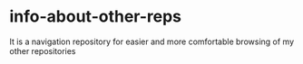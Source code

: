 # info-about-other-reps
It is a navigation repository for easier and more comfortable browsing of my other repositories
